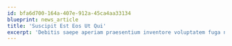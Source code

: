 ```yaml
---
id: bfa6d700-164a-407e-912a-45ca4aa33134
blueprint: news_article
title: 'Suscipit Est Eos Ut Qui'
excerpt: 'Debitis saepe aperiam praesentium inventore voluptatem fuga nam. Eius sint quasi nostrum quos repudiandae quo.'
---
```

